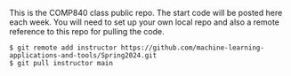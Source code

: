 This is the COMP840 class public repo. The start code will be posted here each week. 
You will need to set up your own local repo and also a remote reference to this repo for pulling the code. 

```
$ git remote add instructor https://github.com/machine-learning-applications-and-tools/Spring2024.git
$ git pull instructor main
```

